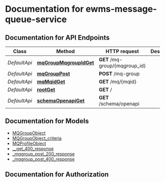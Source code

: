 # Documentation for ewms-message-queue-service

<a name="documentation-for-api-endpoints"></a>

## Documentation for API Endpoints

| Class        | Method                                                            | HTTP request                   | Description |
|--------------|-------------------------------------------------------------------|--------------------------------|-------------|
| *DefaultApi* | [**mqGroupMqgroupIdGet**](Apis/DefaultApi.md#mqgroupmqgroupidget) | **GET** /mq-group/{mqgroup_id} |             |
 *DefaultApi* | [**mqGroupPost**](Apis/DefaultApi.md#mqgrouppost)                 | **POST** /mq-group             |             |
 *DefaultApi* | [**mqMqidGet**](Apis/DefaultApi.md#mqmqidget)                     | **GET** /mq/{mqid}             |             |
 *DefaultApi* | [**rootGet**](Apis/DefaultApi.md#rootget)                         | **GET** /                      |             |
 *DefaultApi* | [**schemaOpenapiGet**](Apis/DefaultApi.md#schemaopenapiget)       | **GET** /schema/openapi        |             |

<a name="documentation-for-models"></a>

## Documentation for Models

- [MQGroupObject](./Models/MQGroupObject.md)
- [MQGroupObject_criteria](./Models/MQGroupObject_criteria.md)
- [MQProfileObject](./Models/MQProfileObject.md)
- [__get_400_response](./Models/__get_400_response.md)
- [_mqgroup_post_200_response](./Models/_mqgroup_post_200_response.md)
- [_mqgroup_post_400_response](./Models/_mqgroup_post_400_response.md)

<a name="documentation-for-authorization"></a>

## Documentation for Authorization
